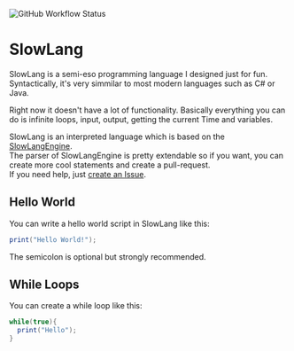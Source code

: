 ![GitHub Workflow Status](https://img.shields.io/github/workflow/status/zenonet/SlowLang/.NET)
# SlowLang
SlowLang is a semi-eso programming language I designed just for fun.<br>
Syntactically, it's very simmilar to most modern languages such as C# or Java.<br>

Right now it doesn't have a lot of functionality. Basically everything you can do is infinite loops, input, output, getting the current Time and variables.

SlowLang is an interpreted language which is based on the [SlowLangEngine](https://github.com/zenonet/SlowLangEngine).<br>
The parser of SlowLangEngine is pretty extendable so if you want, you can create more cool statements and create a pull-request.<br>If you need help, just 
[create an Issue](https://github.com/zenonet/SlowLang/issues/new).

## Hello World

You can write a hello world script in SlowLang like this:

```c#
print("Hello World!");
```

The semicolon is optional but strongly recommended.

## While Loops

You can create a while loop like this:

```c#
while(true){
  print("Hello");
}
```
